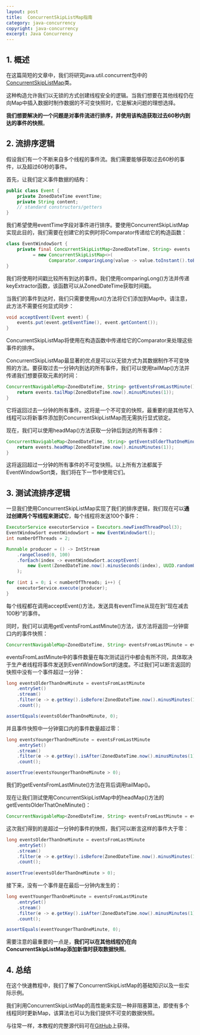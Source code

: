 ```yaml
---
layout: post
title:  ConcurrentSkipListMap指南
category: java-concurrency
copyright: java-concurrency
excerpt: Java Concurrency
---
```


## 1. 概述

在这篇简短的文章中，我们将研究java.util.concurrent包中的[ConcurrentSkipListMap](https://docs.oracle.com/en/java/javase/11/docs/api/java.base/java/util/concurrent/ConcurrentSkipListMap.html)类。

这种构造允许我们以无锁的方式创建线程安全的逻辑。当我们想要在其他线程仍在向Map中插入数据时制作数据的不可变快照时，它是解决问题的理想选择。

**我们想要解决的一个问题是对事件流进行排序，并使用该构造获取过去60秒内到达的事件的快照**。

## 2. 流排序逻辑

假设我们有一个不断来自多个线程的事件流。我们需要能够获取过去60秒的事件，以及超过60秒的事件。

首先，让我们定义事件数据的结构：

```java
public class Event {
    private ZonedDateTime eventTime;
    private String content;
    // standard constructors/getters
}
```

我们希望使用eventTime字段对事件进行排序。要使用ConcurrentSkipListMap实现此目的，我们需要在创建它的实例时将Comparator传递给它的构造函数：

```java
class EventWindowSort {
    private final ConcurrentSkipListMap<ZonedDateTime, String> events 
          = new ConcurrentSkipListMap<>(
                Comparator.comparingLong(value -> value.toInstant().toEpochMilli()));
}
```

我们将使用时间戳比较所有到达的事件。我们使用comparingLong()方法并传递keyExtractor函数，该函数可以从ZonedDateTime获取时间戳。

当我们的事件到达时，我们只需要使用put()方法将它们添加到Map中。请注意，此方法不需要任何显式同步：

```java
void acceptEvent(Event event) {
    events.put(event.getEventTime(), event.getContent());
}
```

ConcurrentSkipListMap将使用在构造函数中传递给它的Comparator来处理这些事件的排序。

ConcurrentSkipListMap最显著的优点是可以以无锁方式为其数据制作不可变快照的方法。要获取过去一分钟内到达的所有事件，我们可以使用tailMap()方法并传递我们想要获取元素的时间：

```java
ConcurrentNavigableMap<ZonedDateTime, String> getEventsFromLastMinute() {
    return events.tailMap(ZonedDateTime.now().minusMinutes(1));
}
```

它将返回过去一分钟的所有事件。这将是一个不可变的快照，最重要的是其他写入线程可以将新事件添加到ConcurrentSkipListMap而无需执行显式锁定。

现在，我们可以使用headMap()方法获取一分钟后到达的所有事件：

```java
ConcurrentNavigableMap<ZonedDateTime, String> getEventsOlderThatOneMinute() {
    return events.headMap(ZonedDateTime.now().minusMinutes(1));
}
```

这将返回超过一分钟的所有事件的不可变快照。以上所有方法都属于EventWindowSort类，我们将在下一节中使用它们。

## 3. 测试流排序逻辑

一旦我们使用ConcurrentSkipListMap实现了我们的排序逻辑，我们现在可以**通过创建两个写线程来测试它**，每个线程将发送100个事件：

```java
ExecutorService executorService = Executors.newFixedThreadPool(3);
EventWindowSort eventWindowSort = new EventWindowSort();
int numberOfThreads = 2;

Runnable producer = () -> IntStream
    .rangeClosed(0, 100)
    .forEach(index -> eventWindowSort.acceptEvent(
        new Event(ZonedDateTime.now().minusSeconds(index), UUID.randomUUID().toString()))
    );
                
for (int i = 0; i < numberOfThreads; i++) {
    executorService.execute(producer);
}
```

每个线程都在调用acceptEvent()方法，发送具有eventTime从现在到“现在减去100秒”的事件。

同时，我们可以调用getEventsFromLastMinute()方法，该方法将返回一分钟窗口内的事件快照：

```java
ConcurrentNavigableMap<ZonedDateTime, String> eventsFromLastMinute = eventWindowSort.getEventsFromLastMinute();
```

eventsFromLastMinute中的事件数量在每次测试运行中都会有所不同，具体取决于生产者线程将事件发送到EventWindowSort的速度。不过我们可以断言返回的快照中没有一个事件超过一分钟：

```java
long eventsOlderThanOneMinute = eventsFromLastMinute
    .entrySet()
    .stream()
    .filter(e -> e.getKey().isBefore(ZonedDateTime.now().minusMinutes(1)))
    .count();

assertEquals(eventsOlderThanOneMinute, 0);
```

并且事件快照中一分钟窗口内的事件数量超过零：

```java
long eventsYoungerThanOneMinute = eventsFromLastMinute
    .entrySet()
    .stream()
    .filter(e -> e.getKey().isAfter(ZonedDateTime.now().minusMinutes(1)))
    .count();

assertTrue(eventsYoungerThanOneMinute > 0);
```

我们的getEventsFromLastMinute()方法在背后调用tailMap()。

现在让我们测试使用ConcurrentSkipListMap中的headMap()方法的getEventsOlderThatOneMinute()：

```java
ConcurrentNavigableMap<ZonedDateTime, String> eventsFromLastMinute = eventWindowSort.getEventsOlderThatOneMinute();
```

这次我们得到的是超过一分钟的事件的快照，我们可以断言这样的事件大于零：

```java
long eventsOlderThanOneMinute = eventsFromLastMinute
    .entrySet()
    .stream()
    .filter(e -> e.getKey().isBefore(ZonedDateTime.now().minusMinutes(1)))
    .count();
        
assertTrue(eventsOlderThanOneMinute > 0);
```

接下来，没有一个事件是在最后一分钟内发生的：

```java
long eventYoungerThanOneMinute = eventsFromLastMinute
    .entrySet()
    .stream()
    .filter(e -> e.getKey().isAfter(ZonedDateTime.now().minusMinutes(1)))
    .count();

assertEquals(eventYoungerThanOneMinute, 0);
```

需要注意的最重要的一点是，**我们可以在其他线程仍在向ConcurrentSkipListMap添加新值时获取数据快照**。

## 4. 总结

在这个快速教程中，我们了解了ConcurrentSkipListMap的基础知识以及一些实际示例。

我们利用ConcurrentSkipListMap的高性能来实现一种非阻塞算法，即使有多个线程同时更新Map，该算法也可以为我们提供不可变的数据快照。

与往常一样，本教程的完整源代码可在[GitHub](https://github.com/tuyucheng7/taketoday-tutorial4j/tree/master/java-core-modules/java-concurrency-collections-1)上获得。
